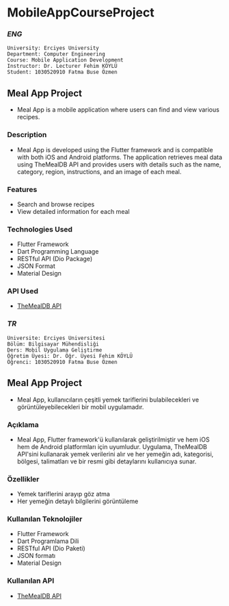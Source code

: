 # MobileAppCourseProject

### **_ENG_**

```
University: Erciyes University 
Department: Computer Engineering  
Course: Mobile Application Development  
Instructor: Dr. Lecturer Fehim KÖYLÜ  
Student: 1030520910 Fatma Buse Özmen
```

## Meal App Project
- Meal App is a mobile application where users can find and view various recipes.

### Description
- Meal App is developed using the Flutter framework and is compatible with both iOS and Android platforms. The application retrieves meal data using TheMealDB API and provides users with details such as the name, category, region, instructions, and an image of each meal.

### Features
- Search and browse recipes
- View detailed information for each meal

### Technologies Used
- Flutter Framework
- Dart Programming Language
- RESTful API (Dio Package)
- JSON Format
- Material Design

### API Used
- [TheMealDB API](https://www.themealdb.com/api.php)

### **_TR_**

```
Üniversite: Erciyes Üniversitesi
Bölüm: Bilgisayar Mühendisliği 
Ders: Mobil Uygulama Geliştirme 
Öğretim Üyesi: Dr. Öğr. Üyesi Fehim KÖYLÜ
Öğrenci: 1030520910 Fatma Buse Özmen
```

## Meal App Project
- Meal App, kullanıcıların çeşitli yemek tariflerini bulabilecekleri ve görüntüleyebilecekleri bir mobil uygulamadır.

### Açıklama
- Meal App, Flutter framework'ü kullanılarak geliştirilmiştir ve hem iOS hem de Android platformları için uyumludur. Uygulama, TheMealDB API'sini kullanarak yemek verilerini alır ve her yemeğin adı, kategorisi, bölgesi, talimatları ve bir resmi gibi detaylarını kullanıcıya sunar.

### Özellikler
- Yemek tariflerini arayıp göz atma
- Her yemeğin detaylı bilgilerini görüntüleme

### Kullanılan Teknolojiler
- Flutter Framework
- Dart Programlama Dili
- RESTful API (Dio Paketi)
- JSON formatı
- Material Design

### Kullanılan API
- [TheMealDB API](https://www.themealdb.com/api.php)




